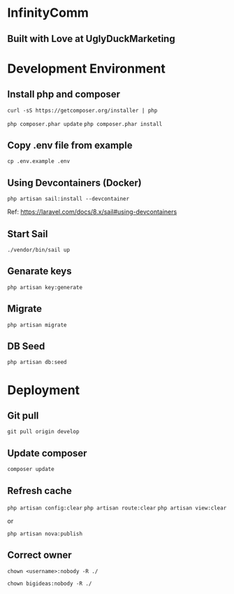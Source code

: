 # InfinityComm

## Built with Love at UglyDuckMarketing


# Development Environment

## Install php and composer

`curl -sS https://getcomposer.org/installer | php`

`php composer.phar update`
`php composer.phar install`

## Copy .env file from example

`cp .env.example .env`

## Using Devcontainers (Docker)

`php artisan sail:install --devcontainer`

Ref: https://laravel.com/docs/8.x/sail#using-devcontainers

## Start Sail

`./vendor/bin/sail up`

## Genarate keys

`php artisan key:generate`

## Migrate

`php artisan migrate`

## DB Seed

`php artisan db:seed`

# Deployment

## Git pull

`git pull origin develop`

## Update composer

`composer update`

## Refresh cache

`php artisan config:clear`
`php artisan route:clear`
`php artisan view:clear`

or 

`php artisan nova:publish`

## Correct owner

`chown <username>:nobody -R ./`

`chown bigideas:nobody -R ./`